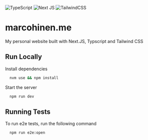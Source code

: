 ![TypeScript](https://img.shields.io/badge/typescript-%23007ACC.svg?logo=typescript&logoColor=white&style=for-the-badge)
![Next JS ](https://img.shields.io/badge/Next-black?logo=next.js&logoColor=white&style=for-the-badge)
![TailwindCSS](https://img.shields.io/badge/tailwindcss-%2338B2AC.svg?logo=tailwind-css&logoColor=white&style=for-the-badge)

# marcohinen.me

My personal website built with Next.JS, Typscript and Tailwind CSS

## Run Locally

Install dependencies

```bash
  nvm use && npm install
```

Start the server

```bash
  npm run dev
```

## Running Tests

To run e2e tests, run the following command

```bash
  npm run e2e:open
```
